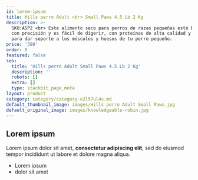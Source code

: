 ```yaml
---
id: lorem-ipsum
title: Hills perro Adult <br> Small Paws 4.5 Lb 2 Kg
description: >-
  SKU:ASP2 <br> Este alimento seco para perros de razas pequeñas está balanceado
  con precisión y es fácil de digerir, con proteínas de alta calidad y calcio
  para dar soporte a los músculos y huesos de tu perro pequeño.
price: '380'
order: 0
featured: false
seo:
  title: 'Hills perro Adult Small Paws 4.5 Lb 2 Kg'
  description: ''
  robots: []
  extra: []
  type: stackbit_page_meta
layout: product
category: category/category-e2l57ul4s.md
default_thumbnail_image: images/Hills perro Adult Small Paws.jpg
default_original_image: images/knowledgeable-robin.jpg
---
```

## Lorem ipsum

Lorem ipsum dolor sit amet, **consectetur adipiscing elit**, sed do eiusmod tempor incididunt ut labore et dolore magna aliqua.

- Lorem ipsum
- dolor sit amet